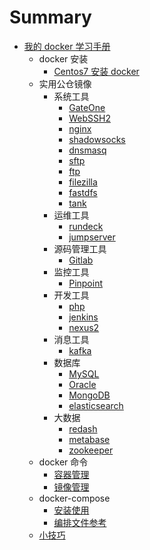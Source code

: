 # Summary

* [我的 docker 学习手册](README.md)
    * docker 安装
        * [Centos7 安装 docker](install/Centos7.md)
    * 实用公仓镜像
        * 系统工具
            * [GateOne](hub_docker/system_tools/GateOne.md)
            * [WebSSH2](hub_docker/system_tools/WebSSH2.md)
            * [nginx](hub_docker/system_tools/WebSSH2.md)
            * [shadowsocks](hub_docker/system_tools/shadowsocks.md)
            * [dnsmasq](hub_docker/system_tools/dnsmasq.md)
            * [sftp](hub_docker/system_tools/sftp.md)
            * [ftp](hub_docker/system_tools/ftp.md)
            * [filezilla](hub_docker/system_tools/filezilla.md)
            * [fastdfs](hub_docker/system_tools/fastdfs.md)
            * [tank](hub_docker/system_tools/tank.md)
        * 运维工具
            * [rundeck](hub_docker/ops_tools/rundeck.md)
            * [jumpserver](hub_docker/ops_tools/jumpserver.md)
        * 源码管理工具
            * [Gitlab](hub_docker/source_code_tools/Gitlab.md)
        * 监控工具
            * [Pinpoint](hub_docker/monitor_tools/Pinpoint.md)
        * 开发工具
            * [php](hub_docker/developer_tools/php.md)
            * [jenkins](hub_docker/developer_tools/jenkins.md)
            * [nexus2](hub_docker/developer_tools/nexus2.md)
        * 消息工具
            * [kafka](hub_docker/message_tools/kafka.md)
        * 数据库
            * [MySQL](hub_docker/database/mysql.md)
            * [Oracle](hub_docker/database/Oracle.md)
            * [MongoDB](hub_docker/database/MongoDB.md)
            * [elasticsearch](hub_docker/database/elasticsearch.md)
        * 大数据
            * [redash](hub_docker/big_data/redash.md)
            * [metabase](hub_docker/big_data/metabase.md)
            * [zookeeper](hub_docker/big_data/zookeeper.md)
    * docker 命令
        * [容器管理](command/container.md)
        * [镜像管理](command/image.md)
    * docker-compose
        * [安装使用](compose/install.md)
        * [编排文件参考](compose/file_reference.md)
    * [小技巧](tip.md)


